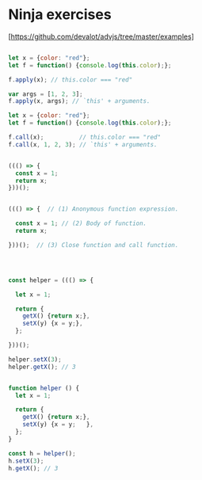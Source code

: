 # Ninja exercises

[https://github.com/devalot/advjs/tree/master/examples]
```javascript

let x = {color: "red"};
let f = function() {console.log(this.color);};

f.apply(x); // this.color === "red"

var args = [1, 2, 3];
f.apply(x, args); // `this' + arguments.

```


```javascript
let x = {color: "red"};
let f = function() {console.log(this.color);};

f.call(x);          // this.color === "red"
f.call(x, 1, 2, 3); // `this' + arguments.
```


```javascript

((() => {
  const x = 1;
  return x;
}))();


((() => {  // (1) Anonymous function expression.

  const x = 1; // (2) Body of function.
  return x;

}))();  // (3) Close function and call function.




const helper = ((() => {

  let x = 1;

  return {
    getX() {return x;},
    setX(y) {x = y;},
  };

}))();

helper.setX(3);
helper.getX(); // 3


```

```javascript

function helper () {
  let x = 1;

  return {
    getX() {return x;},
    setX(y) {x = y;   },
  };
}

const h = helper();
h.setX(3);
h.getX(); // 3

```
